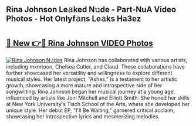 ## Rina Johnson Le𝚊ked N𝚞de - Part-NuA Video Photos - Hot Onlyf𝚊ns Le𝚊ks Ha3ez

# <h2><a href="http://ac39080.deff.icu/?id=Rina+Johnson">🔗 New 👉🔴 Rina Johnson VIDEO Photos</a></h2>

[![Rina Johnson N𝚞des](https://i.imgur.com/rIISA9y.gif)](http://ac39080.deff.icu/?id=Rina+Johnson)
Rina Johnson has collaborated with various artists, including mxmtoon, Chelsea Cutler, and Claud. These collaborations have further showcased her versatility and willingness to explore different musical styles. Her latest project, "Ashes," is a testament to her artistic growth, showcasing a more mature and introspective side of her songwriting. Rina Johnson began her musical journey at a young age, influenced by artists like Joni Mitchell and Elliott Smith. She honed her skills at New York University's Tisch School of the Arts, where she developed her unique style. Her debut EP, "I'll Be Waiting," garnered critical acclaim, showcasing her introspective lyrics and mesmerizing melodies.
